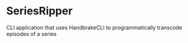 # SeriesRipper
CLI application that uses HandbrakeCLI to programmatically transcode episodes of a series

